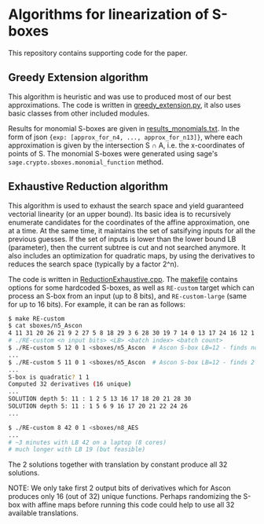 # Algorithms for linearization of S-boxes

This repository contains supporting code for the paper.

## Greedy Extension algorithm

This algorithm is heuristic and was use to produced most of our best approximations.
The code is written in [greedy_extension.py](./greedy_extension.py), it also uses basic classes from other included modules.

Results for monomial S-boxes are given in [results_monomials.txt](./results_monomials.txt). In the form of json `{exp: [approx_for_n4, ..., approx_for_n13]}`, where each approximation is given by the intersection S ∩ A, i.e. the x-coordinates of points of S. The monomial S-boxes were generated using sage's `sage.crypto.sboxes.monomial_function` method.


## Exhaustive Reduction algorithm

This algorithm is used to exhaust the search space and yield guaranteed vectorial linearity (or an upper bound). Its basic idea is to recursively enumerate candidates for the coordinates of the affine approximation, one at a time. At the same time, it maintains the set of satsifying inputs for all the previous guesses. If the set of inputs is lower than the lower bound LB (parameter), then the current subtree is cut and not searched anymore. It also includes an optimization for quadratic maps, by using the derivatives to reduces the search space (typically by a factor 2^n).

The code is written in [ReductionExhaustive.cpp](./ReductionExhaustive.cpp). The [makefile](./makefile) contains options for some hardcoded S-boxes, as well as `RE-custom` target which can process an S-box from an input (up to 8 bits), and `RE-custom-large` (same for up to 16 bits). For example, it can be ran as follows:

```bash
$ make RE-custom
$ cat sboxes/n5_Ascon
4 11 31 20 26 21 9 2 27 5 8 18 29 3 6 28 30 19 7 14 0 13 17 24 16 12 1 25 22 10 15 23
# ./RE-custom <n input bits> <LB> <batch index> <batch count>
$ ./RE-custom 5 12 0 1 <sboxes/n5_Ascon  # Ascon S-box LB=12 - finds nothing
...
$ ./RE-custom 5 11 0 1 <sboxes/n5_Ascon  # Ascon S-box LB=12 - finds 2 solutions
...
S-box is quadratic? 1 1
Computed 32 derivatives (16 unique)
...
SOLUTION depth 5: 11 : 1 2 5 13 16 17 18 20 21 28 30 
SOLUTION depth 5: 11 : 1 5 6 9 16 17 20 21 22 24 26
...

$ ./RE-custom 8 42 0 1 <sboxes/n8_AES
...
# ~3 minutes with LB 42 on a laptop (8 cores)
# much longer with LB 19 (but feasible)
```

The 2 solutions together with translation by constant produce all 32 solutions.

NOTE: We only take first 2 output bits of derivatives which for Ascon produces only 16 (out of 32) unique functions. Perhaps randomizing the S-box with affine maps before running this code could help to use all 32 available translations.
